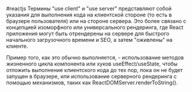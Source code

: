 #reactjs 
Термины "use client" и "use server" представляют собой указания для выполнения кода на клиентской стороне (то есть в браузере пользователя) или на стороне сервера. Это более связано с концепцией изоморфного или универсального рендеринга, где React приложения могут быть отрендерены на сервере для быстрого начального загрузочного времени и SEO, а затем "оживлены" на клиенте.

Пример того, как это обычно выполняется, - использование методов жизненного цикла компонента или хуков useEffect/useState, чтобы отложить выполнение клиентского кода до тех пор, пока он не будет запущен в браузере, или использование серверного рендеринга с помощью механизмов, таких как ReactDOMServer.renderToString().